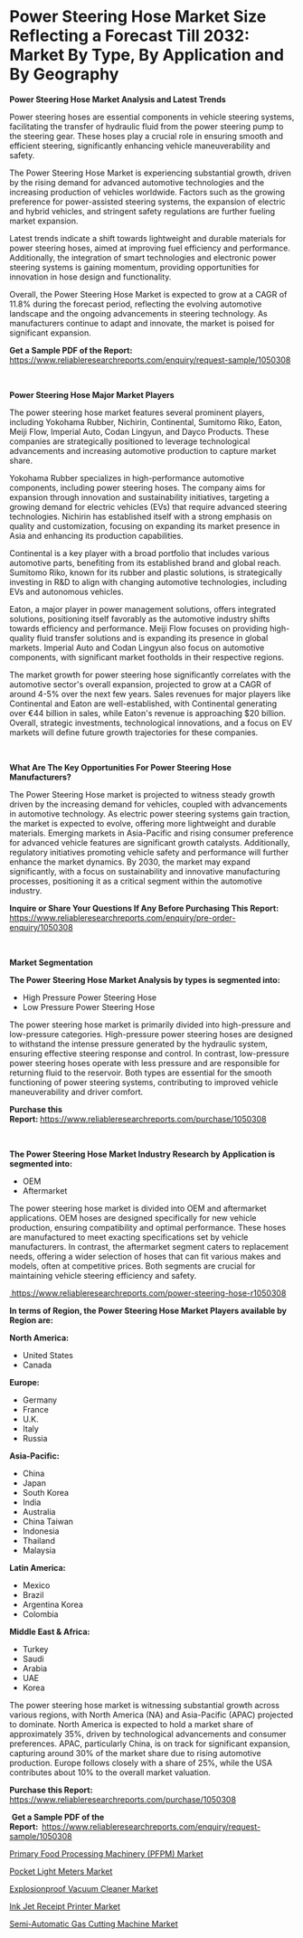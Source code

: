 <p><h1>Power Steering Hose Market Size Reflecting a Forecast Till 2032: Market By Type, By Application and By Geography</h1></p><p><strong>Power Steering Hose Market Analysis and Latest Trends</strong></p>
<p><p>Power steering hoses are essential components in vehicle steering systems, facilitating the transfer of hydraulic fluid from the power steering pump to the steering gear. These hoses play a crucial role in ensuring smooth and efficient steering, significantly enhancing vehicle maneuverability and safety.</p><p>The Power Steering Hose Market is experiencing substantial growth, driven by the rising demand for advanced automotive technologies and the increasing production of vehicles worldwide. Factors such as the growing preference for power-assisted steering systems, the expansion of electric and hybrid vehicles, and stringent safety regulations are further fueling market expansion.</p><p>Latest trends indicate a shift towards lightweight and durable materials for power steering hoses, aimed at improving fuel efficiency and performance. Additionally, the integration of smart technologies and electronic power steering systems is gaining momentum, providing opportunities for innovation in hose design and functionality. </p><p>Overall, the Power Steering Hose Market is expected to grow at a CAGR of 11.8% during the forecast period, reflecting the evolving automotive landscape and the ongoing advancements in steering technology. As manufacturers continue to adapt and innovate, the market is poised for significant expansion.</p></p>
<p><strong>Get a Sample PDF of the Report:&nbsp;</strong> <a href="https://www.reliableresearchreports.com/enquiry/request-sample/1050308?utm_campaign=2662&utm_medium=2&utm_source=Github&utm_content=ia&utm_term=30032025&utm_id=power-steering-hose">https://www.reliableresearchreports.com/enquiry/request-sample/1050308</a></p>
<p>&nbsp;</p>
<p><strong>Power Steering Hose Major Market Players</strong></p>
<p><p>The power steering hose market features several prominent players, including Yokohama Rubber, Nichirin, Continental, Sumitomo Riko, Eaton, Meiji Flow, Imperial Auto, Codan Lingyun, and Dayco Products. These companies are strategically positioned to leverage technological advancements and increasing automotive production to capture market share.</p><p>Yokohama Rubber specializes in high-performance automotive components, including power steering hoses. The company aims for expansion through innovation and sustainability initiatives, targeting a growing demand for electric vehicles (EVs) that require advanced steering technologies. Nichirin has established itself with a strong emphasis on quality and customization, focusing on expanding its market presence in Asia and enhancing its production capabilities.</p><p>Continental is a key player with a broad portfolio that includes various automotive parts, benefiting from its established brand and global reach. Sumitomo Riko, known for its rubber and plastic solutions, is strategically investing in R&D to align with changing automotive technologies, including EVs and autonomous vehicles.</p><p>Eaton, a major player in power management solutions, offers integrated solutions, positioning itself favorably as the automotive industry shifts towards efficiency and performance. Meiji Flow focuses on providing high-quality fluid transfer solutions and is expanding its presence in global markets. Imperial Auto and Codan Lingyun also focus on automotive components, with significant market footholds in their respective regions.</p><p>The market growth for power steering hose significantly correlates with the automotive sector's overall expansion, projected to grow at a CAGR of around 4-5% over the next few years. Sales revenues for major players like Continental and Eaton are well-established, with Continental generating over €44 billion in sales, while Eaton's revenue is approaching $20 billion. Overall, strategic investments, technological innovations, and a focus on EV markets will define future growth trajectories for these companies.</p></p>
<p>&nbsp;</p>
<p><strong>What Are The Key Opportunities For Power Steering Hose Manufacturers?</strong></p>
<p><p>The Power Steering Hose market is projected to witness steady growth driven by the increasing demand for vehicles, coupled with advancements in automotive technology. As electric power steering systems gain traction, the market is expected to evolve, offering more lightweight and durable materials. Emerging markets in Asia-Pacific and rising consumer preference for advanced vehicle features are significant growth catalysts. Additionally, regulatory initiatives promoting vehicle safety and performance will further enhance the market dynamics. By 2030, the market may expand significantly, with a focus on sustainability and innovative manufacturing processes, positioning it as a critical segment within the automotive industry.</p></p>
<p><strong>Inquire or Share Your Questions If Any Before Purchasing This Report:</strong> <a href="https://www.reliableresearchreports.com/enquiry/pre-order-enquiry/1050308?utm_campaign=2662&utm_medium=2&utm_source=Github&utm_content=ia&utm_term=30032025&utm_id=power-steering-hose">https://www.reliableresearchreports.com/enquiry/pre-order-enquiry/1050308</a></p>
<p>&nbsp;</p>
<p><strong>Market Segmentation</strong></p>
<p><strong>The Power Steering Hose Market Analysis by types is segmented into:</strong></p>
<p><ul><li>High Pressure Power Steering Hose</li><li>Low Pressure Power Steering Hose</li></ul></p>
<p><p>The power steering hose market is primarily divided into high-pressure and low-pressure categories. High-pressure power steering hoses are designed to withstand the intense pressure generated by the hydraulic system, ensuring effective steering response and control. In contrast, low-pressure power steering hoses operate with less pressure and are responsible for returning fluid to the reservoir. Both types are essential for the smooth functioning of power steering systems, contributing to improved vehicle maneuverability and driver comfort.</p></p>
<p><strong>Purchase this Report:&nbsp;</strong><a href="https://www.reliableresearchreports.com/purchase/1050308?utm_campaign=2662&utm_medium=2&utm_source=Github&utm_content=ia&utm_term=30032025&utm_id=power-steering-hose">https://www.reliableresearchreports.com/purchase/1050308</a></p>
<p>&nbsp;</p>
<p><strong>The Power Steering Hose Market Industry Research by Application is segmented into:</strong></p>
<p><ul><li>OEM</li><li>Aftermarket</li></ul></p>
<p><p>The power steering hose market is divided into OEM and aftermarket applications. OEM hoses are designed specifically for new vehicle production, ensuring compatibility and optimal performance. These hoses are manufactured to meet exacting specifications set by vehicle manufacturers. In contrast, the aftermarket segment caters to replacement needs, offering a wider selection of hoses that can fit various makes and models, often at competitive prices. Both segments are crucial for maintaining vehicle steering efficiency and safety.</p></p>
<p><a href="https://www.reliableresearchreports.com/power-steering-hose-r1050308?utm_campaign=2662&utm_medium=2&utm_source=Github&utm_content=ia&utm_term=30032025&utm_id=power-steering-hose">&nbsp;https://www.reliableresearchreports.com/power-steering-hose-r1050308</a></p>
<p><strong>In terms of Region, the Power Steering Hose Market Players available by Region are:</strong></p>
<p>
    <p> <strong> North America: </strong>
        <ul>
            <li>United States</li>
            <li>Canada</li>
        </ul>
        </p> 
    <p> <strong> Europe: </strong>
        <ul>
            <li>Germany</li>
            <li>France</li>
            <li>U.K.</li>
            <li>Italy</li>
            <li>Russia</li>
        </ul>
        </p> 
    <p> <strong> Asia-Pacific: </strong>
        <ul>
            <li>China</li>
            <li>Japan</li>
            <li>South Korea</li>
            <li>India</li>
            <li>Australia</li>
            <li>China Taiwan</li>
            <li>Indonesia</li>
            <li>Thailand</li>
            <li>Malaysia</li>
        </ul>
        </p> 
    <p> <strong> Latin America: </strong>
        <ul>
            <li>Mexico</li>
            <li>Brazil</li>
            <li>Argentina Korea</li>
            <li>Colombia</li>
        </ul>
        </p> 
    <p> <strong> Middle East & Africa: </strong>
        <ul>
            <li>Turkey</li>
            <li>Saudi</li>
            <li>Arabia</li>
            <li>UAE</li>
            <li>Korea</li>
        </ul>
    </p>
    </p>
<p><p>The power steering hose market is witnessing substantial growth across various regions, with North America (NA) and Asia-Pacific (APAC) projected to dominate. North America is expected to hold a market share of approximately 35%, driven by technological advancements and consumer preferences. APAC, particularly China, is on track for significant expansion, capturing around 30% of the market share due to rising automotive production. Europe follows closely with a share of 25%, while the USA contributes about 10% to the overall market valuation.</p></p>
<p><strong>Purchase this Report: </strong><a href="https://www.reliableresearchreports.com/purchase/1050308?utm_campaign=2662&utm_medium=2&utm_source=Github&utm_content=ia&utm_term=30032025&utm_id=power-steering-hose">https://www.reliableresearchreports.com/purchase/1050308</a></p>
<p>&nbsp;<strong>Get a Sample PDF of the Report:&nbsp;&nbsp;</strong><a href="https://www.reliableresearchreports.com/enquiry/request-sample/1050308?utm_campaign=2662&utm_medium=2&utm_source=Github&utm_content=ia&utm_term=30032025&utm_id=power-steering-hose">https://www.reliableresearchreports.com/enquiry/request-sample/1050308</a></p>
<p><strong></strong></p>
<p><p><a href="https://www.linkedin.com/pulse/primary-food-processing-machinery-pfpm-market-trends-report-q59fc?utm_campaign=2662&utm_medium=2&utm_source=Github&utm_content=ia&utm_term=30032025&utm_id=power-steering-hose">Primary Food Processing Machinery (PFPM) Market</a></p><p><a href="https://www.linkedin.com/pulse/information-trends-significant-market-drivers-obstacles-edvxc?utm_campaign=2662&utm_medium=2&utm_source=Github&utm_content=ia&utm_term=30032025&utm_id=power-steering-hose">Pocket Light Meters Market</a></p><p><a href="https://www.linkedin.com/pulse/comprehensive-analysis-explosionproof-vacuum-cleaner-market-projected-nlsjc?utm_campaign=2662&utm_medium=2&utm_source=Github&utm_content=ia&utm_term=30032025&utm_id=power-steering-hose">Explosionproof Vacuum Cleaner Market</a></p><p><a href="https://www.linkedin.com/pulse/expert-analysis-ink-jet-receipt-printer-market-dynamics-4jjtc?utm_campaign=2662&utm_medium=2&utm_source=Github&utm_content=ia&utm_term=30032025&utm_id=power-steering-hose">Ink Jet Receipt Printer Market</a></p><p><a href="https://www.linkedin.com/pulse/growth-projections-semi-automatic-gas-cutting-machine-market-gh4xe?utm_campaign=2662&utm_medium=2&utm_source=Github&utm_content=ia&utm_term=30032025&utm_id=power-steering-hose">Semi-Automatic Gas Cutting Machine Market</a></p></p>